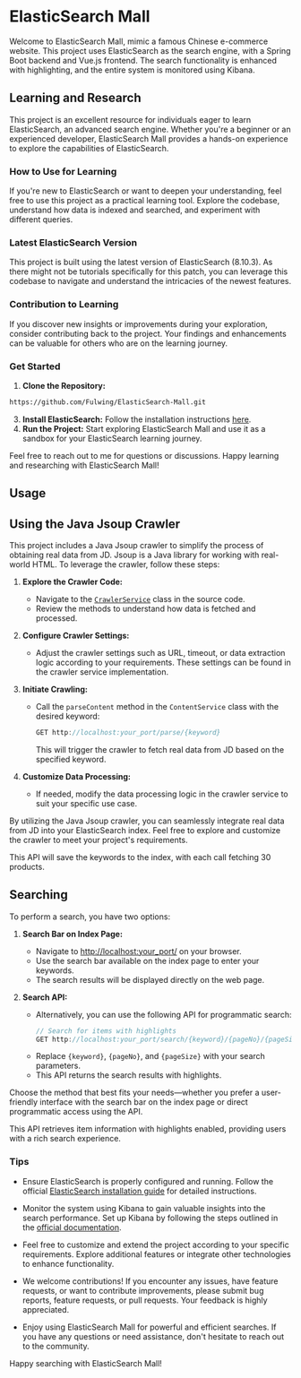 # ElasticSearch Mall

Welcome to ElasticSearch Mall, mimic a famous Chinese e-commerce website. This project uses ElasticSearch as the search engine, with a Spring Boot backend and Vue.js frontend. The search functionality is enhanced with highlighting, and the entire system is monitored using Kibana.

## Learning and Research

This project is an excellent resource for individuals eager to learn ElasticSearch, an advanced search engine. Whether you're a beginner or an experienced developer, ElasticSearch Mall provides a hands-on experience to explore the capabilities of ElasticSearch.

### How to Use for Learning

If you're new to ElasticSearch or want to deepen your understanding, feel free to use this project as a practical learning tool. Explore the codebase, understand how data is indexed and searched, and experiment with different queries.

### Latest ElasticSearch Version

This project is built using the latest version of ElasticSearch (8.10.3). As there might not be tutorials specifically for this patch, you can leverage this codebase to navigate and understand the intricacies of the newest features.

### Contribution to Learning

If you discover new insights or improvements during your exploration, consider contributing back to the project. Your findings and enhancements can be valuable for others who are on the learning journey.

### Get Started

1. **Clone the Repository:**
```bash
https://github.com/Fulwing/ElasticSearch-Mall.git
```
3. **Install ElasticSearch:** Follow the installation instructions [here](https://www.elastic.co/downloads/elasticsearch).
4. **Run the Project:** Start exploring ElasticSearch Mall and use it as a sandbox for your ElasticSearch learning journey.

Feel free to reach out to me for questions or discussions. Happy learning and researching with ElasticSearch Mall!

## Usage

## Using the Java Jsoup Crawler

This project includes a Java Jsoup crawler to simplify the process of obtaining real data from JD. Jsoup is a Java library for working with real-world HTML. To leverage the crawler, follow these steps:

1. **Explore the Crawler Code:**
   - Navigate to the [`CrawlerService`](src/main/java/com/fulwin/jd/CrawlerService.java) class in the source code.
   - Review the methods to understand how data is fetched and processed.

2. **Configure Crawler Settings:**
   - Adjust the crawler settings such as URL, timeout, or data extraction logic according to your requirements. These settings can be found in the crawler service implementation.

3. **Initiate Crawling:**
   - Call the `parseContent` method in the `ContentService` class with the desired keyword:
     ```java
     GET http://localhost:your_port/parse/{keyword}
     ```
     This will trigger the crawler to fetch real data from JD based on the specified keyword.

4. **Customize Data Processing:**
   - If needed, modify the data processing logic in the crawler service to suit your specific use case.

By utilizing the Java Jsoup crawler, you can seamlessly integrate real data from JD into your ElasticSearch index. Feel free to explore and customize the crawler to meet your project's requirements.

This API will save the keywords to the index, with each call fetching 30 products.

## Searching

To perform a search, you have two options:

1. **Search Bar on Index Page:**
   - Navigate to [http://localhost:your_port/](http://localhost:your_port/) on your browser.
   - Use the search bar available on the index page to enter your keywords.
   - The search results will be displayed directly on the web page.

2. **Search API:**
   - Alternatively, you can use the following API for programmatic search:
     ```java
     // Search for items with highlights
     GET http://localhost:your_port/search/{keyword}/{pageNo}/{pageSize}
     ```
   - Replace `{keyword}`, `{pageNo}`, and `{pageSize}` with your search parameters.
   - This API returns the search results with highlights.

Choose the method that best fits your needs—whether you prefer a user-friendly interface with the search bar on the index page or direct programmatic access using the API.

This API retrieves item information with highlights enabled, providing users with a rich search experience.

### Tips

- Ensure ElasticSearch is properly configured and running. Follow the official [ElasticSearch installation guide](https://www.elastic.co/guide/en/elasticsearch/reference/current/install-elasticsearch.html) for detailed instructions.

- Monitor the system using Kibana to gain valuable insights into the search performance. Set up Kibana by following the steps outlined in the [official documentation](https://www.elastic.co/guide/en/kibana/current/install.html).

- Feel free to customize and extend the project according to your specific requirements. Explore additional features or integrate other technologies to enhance functionality.

- We welcome contributions! If you encounter any issues, have feature requests, or want to contribute improvements, please submit bug reports, feature requests, or pull requests. Your feedback is highly appreciated.

- Enjoy using ElasticSearch Mall for powerful and efficient searches. If you have any questions or need assistance, don't hesitate to reach out to the community.

Happy searching with ElasticSearch Mall!
